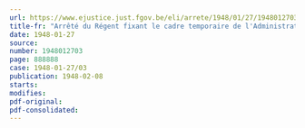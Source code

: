 ```yaml
---
url: https://www.ejustice.just.fgov.be/eli/arrete/1948/01/27/1948012703/justel
title-fr: "Arrêté du Régent fixant le cadre temporaire de l'Administration générale"
date: 1948-01-27
source:
number: 1948012703
page: 888888
case: 1948-01-27/03
publication: 1948-02-08
starts:
modifies:
pdf-original:
pdf-consolidated:
---
```


